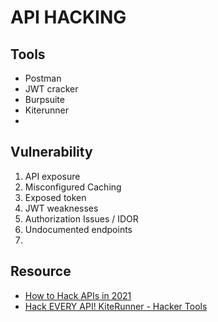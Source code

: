 # API HACKING
## Tools
- Postman
- JWT cracker
- Burpsuite
- Kiterunner
- 

## Vulnerability
1. API exposure
2. Misconfigured Caching
3. Exposed token
4. JWT weaknesses
5. Authorization Issues / IDOR
6. Undocumented endpoints
7. 

## Resource
- [How to Hack APIs in 2021](https://labs.detectify.com/2021/08/10/how-to-hack-apis-in-2021/)
- [Hack EVERY API! KiteRunner - Hacker Tools](https://www.youtube.com/watch?v=vrOXmxNZ3zQ)
